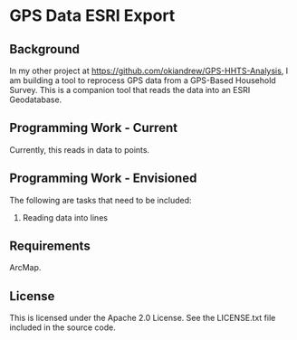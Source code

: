 # GPS Data ESRI Export 

## Background 

In my other project at https://github.com/okiandrew/GPS-HHTS-Analysis, I am building a tool to reprocess GPS data from 
a GPS-Based Household Survey. This is a companion tool that reads the data into an ESRI Geodatabase. 

## Programming Work - Current 

Currently, this reads in data to points.

## Programming Work - Envisioned 

The following are tasks that need to be included:

1. Reading data into lines

## Requirements 

ArcMap.

## License

This is licensed under the Apache 2.0 License.  See the LICENSE.txt file included in the source code.
